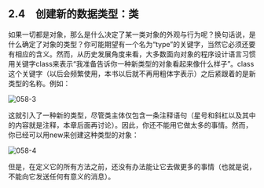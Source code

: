 ## 2.4　创建新的数据类型：类

如果一切都是对象，那么是什么决定了某一类对象的外观与行为呢？换句话说，是什么确定了对象的类型？你可能期望有一个名为“type”的关键字，当然它必须还要有相应的含义。然而，从历史发展角度来看，大多数面向对象的程序设计语言习惯用关键字class来表示“我准备告诉你一种新类型的对象看起来像什么样子”。class这个关键字（以后会频繁使用，本书以后就不再用粗体字表示）之后紧跟着的是新类型的名称。例如：

![058-3](../Images/image02606.jpeg)

这就引入了一种新的类型，尽管类主体仅包含一条注释语句（星号和斜杠以及其中的内容就是注释，本章后面再讨论）。因此，你还不能用它做太多的事情。然而，你已经可以用new来创建这种类型的对象：

![058-4](../Images/image02607.jpeg)

但是，在定义它的所有方法之前，还没有办法能让它去做更多的事情（也就是说，不能向它发送任何有意义的消息）。